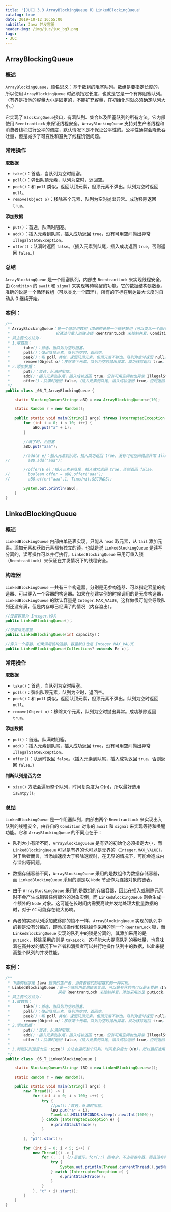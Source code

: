 ```yaml
---
title: '[JUC] 3.3 ArrayBlockingQueue 和 LinkedBlockingQueue'
catalog: true
date: 2019-10-12 16:55:00
subtitle: Java 并发容器
header-img: /img/juc/juc_bg3.png
tags:
- JUC
---
```


## ArrayBlockingQueue
### 概述
`ArrayBlockingQueue`，顾名思义：基于数组的阻塞队列。数组是要指定长度的，所以使用 `ArrayBlockingQueue` 时必须指定长度，也就是它是一个有界阻塞队列。（有界是指他的容量大小是固定的，不能扩充容量，在初始化时就必须确定队列大小。）

它实现了 `BlockingQueue`接口，有着队列、集合以及阻塞队列的所有方法。它内部使用 `ReentrantLock` 来保证线程安全。`ArrayBlockingQueue` 支持对生产者线程和消费者线程进行公平的调度，默认情况下是不保证公平性的。公平性通常会降低吞吐量，但是减少了可变性和避免了线程饥饿问题。

### 常用操作
**取数据**
- `take()`：首选，当队列为空时阻塞。
- `poll()`：弹出队顶元素，队列为空时，返回空。
- `peek()`：和 `poll` 类似，返回队顶元素，但顶元素不弹出。队列为空时返回 `null`。
- `remove(Object o)`：移除某个元素，队列为空时抛出异常。成功移除返回 `true`。

**添加数据**
- `put()`：首选，队满时阻塞。
- `add()`：插入元素到队尾，插入成功返回 `true`，没有可用空间抛出异常 `IllegalStateException`。
- `offer()`：队满时返回 `false`。（插入元素到队尾，插入成功返回 `true`，否则返回 `false`。）

### 总结
`ArrayBlockingQueue` 是一个阻塞队列，内部由 `ReentrantLock` 来实现线程安全，由 `Condition` 的 `await` 和 `signal` 来实现等待唤醒的功能。它的数据结构是数组，准确的说是一个循环数组（可以类比一个圆环），所有的下标在到达最大长度时自动从 0 继续开始。


### 案例：
```java
/**
 * ArrayBlockingQueue：是一个底层用数组（准确的说是一个循环数组（可以类比一个圆环），所有的下标在到达最大长度时自动从0继续开始。）实现的有界阻塞队列，有界是指他的容量大小是固定的，不能扩充容量，在初始化时就必须确定队列大小。
 *                    它通过可重入的独占锁 ReentrantLock 来控制并发，Condition 来实现阻塞。
 * 其主要的方法为：
 * 1.取数据：
 *      take()：首选，当队列为空时阻塞。
 *      poll()：弹出队顶元素，队列为空时，返回空。
 *      peek()：和 poll 类似，返回队顶元素，但顶元素不弹出。队列为空时返回 null。
 *      remove(Object o)：移除某个元素，队列为空时抛出异常。成功移除返回 true。
 * 2.添加数据：
 *      put()：首选，队满时阻塞。
 *      add()：插入元素到队尾，插入成功返回 true，没有可用空间抛出异常 IllegalStateException。
 *      offer()：队满时返回 false。（插入元素到队尾，插入成功返回 true，否则返回 false。）
 */
public class _06_T_ArrayBlockingQueue {

    static BlockingQueue<String> aBQ = new ArrayBlockingQueue<>(10);

    static Random r = new Random();

    public static void main(String[] args) throws InterruptedException {
        for (int i = 0; i < 10; i++) {
            aBQ.put("a" + i);
        }

        //满了时，会阻塞
        aBQ.put("aaa");

        //add(E e)：插入元素到队尾，插入成功返回 true，没有可用空间抛出异常 IllegalStateException。
//        aBQ.add("aaa");

        //offer(E e)：插入元素到队尾，插入成功返回 true，否则返回 false。
//        boolean offer = aBQ.offer("aaa");
//        aBQ.offer("aaa",1, TimeUnit.SECONDS);

        System.out.println(aBQ);
    }
}
```

## LinkedBlockingQueue
### 概述
`LinkedBlockingQueue` 内部由单链表实现，只能从 `head` 取元素，从 `tail` 添加元素。添加元素和获取元素都有独立的锁，也就是说 `LinkedBlockingQueue` 是读写分离的，读写操作可以并行执行。`LinkedBlockingQueue` 采用可重入锁（`ReentrantLock`）来保证在并发情况下的线程安全。

### 构造器
`LinkedBlockingQueue` 一共有三个构造器，分别是无参构造器、可以指定容量的构造器、可以穿入一个容器的构造器。如果在创建实例的时候调用的是无参构造器，`LinkedBlockingQueue` 的默认容量是 `Integer.MAX_VALUE`，这样做很可能会导致队列还没有满，但是内存却已经满了的情况（内存溢出）。
```java
//设置容量为 Integer.MAX
public LinkedBlockingQueue()；   

//设置指定容量
public LinkedBlockingQueue(int capacity)；  

//穿入一个容器，如果调用该构造器，容量默认也是 Integer.MAX_VALUE
public LinkedBlockingQueue(Collection<? extends E> c)；  
```

### 常用操作
**取数据**
- `take()`：首选，当队列为空时阻塞。
- `poll()`：弹出队顶元素，队列为空时，返回空。
- `peek()`：和 `poll` 类似，返回队顶元素，但顶元素不弹出。队列为空时返回 `null`。
- `remove(Object o)`：移除某个元素，队列为空时抛出异常。成功移除返回 `true`。

**添加数据**
- `put()`：首选，队满时阻塞。
- `add()`：插入元素到队尾，插入成功返回 `true`，没有可用空间抛出异常 `IllegalStateException`。
- `offer()`：队满时返回 `false`。（插入元素到队尾，插入成功返回 `true`，否则返回 `false`。）

**判断队列是否为空**
- `size()` 方法会遍历整个队列，时间复杂度为 O(n)，所以最好选用 `isEmtpy()`。

### 总结
`LinkedBlockingQueue` 是一个阻塞队列，内部由两个 `ReentrantLock` 来实现出入队列的线程安全，由各自的 `Condition` 对象的 `await` 和 `signal` 来实现等待和唤醒功能。它和 `ArrayBlockingQueue` 的不同点在于：

- 队列大小有所不同，`ArrayBlockingQueue` 是有界的初始化必须指定大小，而 `LinkedBlockingQueue` 可以是有界的也可以是无界的（`Integer.MAX_VALUE`），对于后者而言，当添加速度大于移除速度时，在无界的情况下，可能会造成内存溢出等问题。

- 数据存储容器不同，`ArrayBlockingQueue` 采用的是数组作为数据存储容器，而 `LinkedBlockingQueue` 采用的则是以 `Node` 节点作为连接对象的链表。

- 由于 `ArrayBlockingQueue` 采用的是数组的存储容器，因此在插入或删除元素时不会产生或销毁任何额外的对象实例，而 `LinkedBlockingQueue` 则会生成一个额外的 `Node` 对象。这可能在长时间内需要高效并发地处理大批量数据的时，对于 `GC` 可能存在较大影响。

- 两者的实现队列添加或移除的锁不一样，`ArrayBlockingQueue` 实现的队列中的锁是没有分离的，即添加操作和移除操作采用的同一个 `ReenterLock` 锁，而 `LinkedBlockingQueue` 实现的队列中的锁是分离的，其添加采用的是 `putLock`，移除采用的则是 `takeLock`，这样能大大提高队列的吞吐量，也意味着在高并发的情况下生产者和消费者可以并行地操作队列中的数据，以此来提高整个队列的并发性能。


### 案例：
```java
/**
 * 下面的程序是 Java 提供的生产者、消费者模式的阻塞式的一种实现。
 * LinkedBlockingQueue：是一个底层用单向链表实现，可以是有界的也可以是无界的（Integer.MAX_VALUE）阻塞队列，
 *                     采用 ReentrantLock 来控制并发，添加采用的是 putLock，移除采用的则是 takeLock，使用两个独占锁来控制消费和生产。
 * 其主要的方法为：
 * 1.取数据：
 *      take()：首选，当队列为空时阻塞。
 *      poll()：弹出队顶元素，队列为空时，返回空。
 *      peek()：和 poll 类似，返回队顶元素，但顶元素不弹出。队列为空时返回 null。
 *      remove(Object o)：移除某个元素，队列为空时抛出异常。成功移除返回 true。
 * 2.添加数据：
 *      put()：首选，队满时阻塞。
 *      add()：插入元素到队尾，插入成功返回 true，没有可用空间抛出异常 IllegalStateException。
 *      offer()：队满时返回 false。（插入元素到队尾，插入成功返回 true，否则返回 false。）
 *
 * 3.判断队列是否为空：size() 方法会遍历整个队列，时间复杂度为 O(n)，所以最好选用 isEmtpy()。
 */
public class _05_T_LinkedBlockingQueue {

    static BlockingQueue<String> lBQ = new LinkedBlockingQueue<>();

    static Random r = new Random();

    public static void main(String[] args) {
        new Thread(() -> {
            for (int i = 0; i < 100; i++) {
                try {
                    //put()：首选，队满时阻塞。
                    lBQ.put("a" + i);
                    TimeUnit.MILLISECONDS.sleep(r.nextInt(1000));
                } catch (InterruptedException e) {
                    e.printStackTrace();
                }
            }
        }, "p1").start();

        for (int i = 0; i < 5; i++) {
            new Thread(() -> {
                for (; ; ) {//是循环，for(;;) 指令少，不占用寄存器，而且没有判断跳转，比 while(xx) 好。
                    try {
                        System.out.println(Thread.currentThread().getName() + " take -" + lBQ.take());
                    } catch (InterruptedException e) {
                        e.printStackTrace();
                    }
                }
            }, "c" + i).start();
        }
    }
}
```